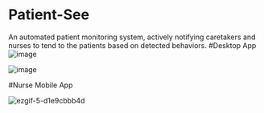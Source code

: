 # Patient-See
An automated patient monitoring system, actively notifying caretakers and nurses to tend to the patients based on detected behaviors.
#Desktop App
![image](https://github.com/JoeFarag-00/Patient-See/assets/88057098/e2b989cc-a5f0-455f-8d50-44b23a851e78)

![image](https://github.com/JoeFarag-00/Patient-See/assets/88057098/61a37f35-79da-4c2d-aa33-57c93ca3a86e)

#Nurse Mobile App

![ezgif-5-d1e9cbbb4d](https://github.com/JoeFarag-00/Patient-See/assets/88057098/3098803f-7879-47c6-8989-3ae029113bb5)
